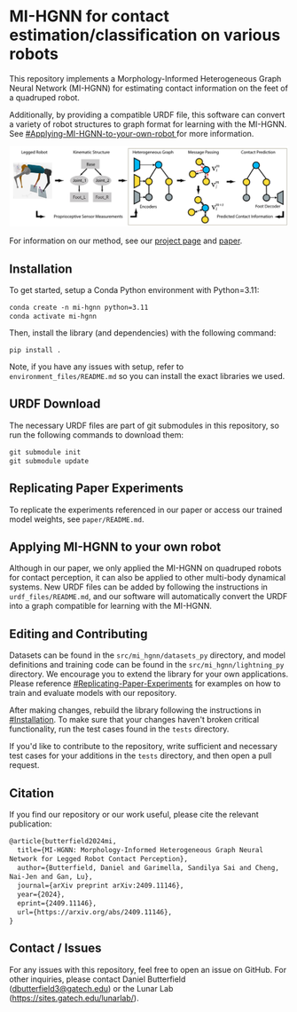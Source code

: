 # MI-HGNN for contact estimation/classification on various robots
This repository implements a Morphology-Informed Heterogeneous Graph Neural Network (MI-HGNN) for estimating contact information on the feet of a quadruped robot.

Additionally, by providing a compatible URDF file, this software can convert a variety of robot structures to graph format for learning with the MI-HGNN. See [#Applying-MI-HGNN-to-your-own-robot
](#applying-mi-hgnn-to-your-own-robot) for more information.

![Figure 2](paper/website_images/banner_image.png)

For information on our method, see our [project page](https://lunarlab-gatech.github.io/Morphology-Informed-HGNN/) and [paper](https://arxiv.org/abs/2409.11146).

## Installation
To get started, setup a Conda Python environment with Python=3.11:
```
conda create -n mi-hgnn python=3.11
conda activate mi-hgnn
```

Then, install the library (and dependencies) with the following command:
```
pip install .
```

Note, if you have any issues with setup, refer to `environment_files/README.md` so you can install the exact libraries we used.

## URDF Download
The necessary URDF files are part of git submodules in this repository, so run the following commands to download them:
```
git submodule init
git submodule update
```

## Replicating Paper Experiments

To replicate the experiments referenced in our paper or access our trained model weights, see `paper/README.md`.

## Applying MI-HGNN to your own robot

Although in our paper, we only applied the MI-HGNN on quadruped robots for contact perception, it can also be applied to other multi-body dynamical systems. New URDF files can be added by following the instructions in `urdf_files/README.md`, and our software will automatically convert the URDF into a graph compatible for learning with the MI-HGNN. 

## Editing and Contributing

Datasets can be found in the `src/mi_hgnn/datasets_py` directory, and model definitions and training code can be found in the `src/mi_hgnn/lightning_py` directory. We encourage you to extend the library for your own applications. Please reference [#Replicating-Paper-Experiments](#replicating-paper-experiments) for examples on how to train and evaluate models with our repository.

After making changes, rebuild the library following the instructions in [#Installation](#installation). To make sure that your changes haven't
broken critical functionality, run the test cases found in the `tests` directory.

If you'd like to contribute to the repository, write sufficient and necessary test cases for your additions in the `tests` directory, and then open a pull request.

## Citation

If you find our repository or our work useful, please cite the relevant publication:

```
@article{butterfield2024mi,
  title={MI-HGNN: Morphology-Informed Heterogeneous Graph Neural Network for Legged Robot Contact Perception},
  author={Butterfield, Daniel and Garimella, Sandilya Sai and Cheng, Nai-Jen and Gan, Lu},
  journal={arXiv preprint arXiv:2409.11146},
  year={2024},
  eprint={2409.11146},
  url={https://arxiv.org/abs/2409.11146},
}
```

## Contact / Issues

For any issues with this repository, feel free to open an issue on GitHub. For other inquiries, please contact Daniel Butterfield (dbutterfield3@gatech.edu) or the Lunar Lab (https://sites.gatech.edu/lunarlab/).
